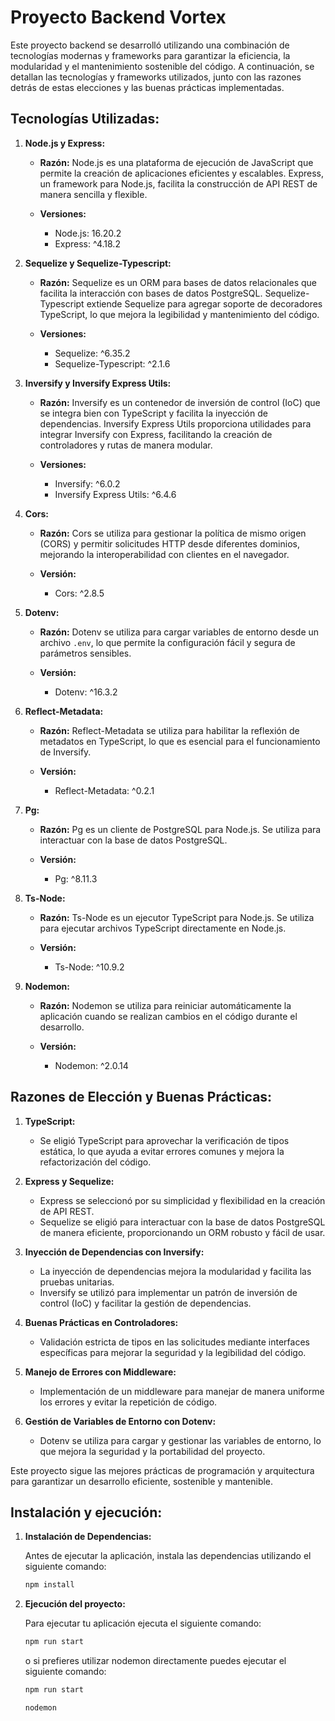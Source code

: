 # Proyecto Backend Vortex

Este proyecto backend se desarrolló utilizando una combinación de tecnologías modernas y frameworks para garantizar la eficiencia, la modularidad y el mantenimiento sostenible del código. A continuación, se detallan las tecnologías y frameworks utilizados, junto con las razones detrás de estas elecciones y las buenas prácticas implementadas.

## Tecnologías Utilizadas:

1. **Node.js y Express:**

   - **Razón:** Node.js es una plataforma de ejecución de JavaScript que permite la creación de aplicaciones eficientes y escalables. Express, un framework para Node.js, facilita la construcción de API REST de manera sencilla y flexible.

   - **Versiones:**
     - Node.js: 16.20.2
     - Express: ^4.18.2

2. **Sequelize y Sequelize-Typescript:**

   - **Razón:** Sequelize es un ORM para bases de datos relacionales que facilita la interacción con bases de datos PostgreSQL. Sequelize-Typescript extiende Sequelize para agregar soporte de decoradores TypeScript, lo que mejora la legibilidad y mantenimiento del código.

   - **Versiones:**
     - Sequelize: ^6.35.2
     - Sequelize-Typescript: ^2.1.6

3. **Inversify y Inversify Express Utils:**

   - **Razón:** Inversify es un contenedor de inversión de control (IoC) que se integra bien con TypeScript y facilita la inyección de dependencias. Inversify Express Utils proporciona utilidades para integrar Inversify con Express, facilitando la creación de controladores y rutas de manera modular.

   - **Versiones:**
     - Inversify: ^6.0.2
     - Inversify Express Utils: ^6.4.6

4. **Cors:**

   - **Razón:** Cors se utiliza para gestionar la política de mismo origen (CORS) y permitir solicitudes HTTP desde diferentes dominios, mejorando la interoperabilidad con clientes en el navegador.

   - **Versión:**
     - Cors: ^2.8.5

5. **Dotenv:**

   - **Razón:** Dotenv se utiliza para cargar variables de entorno desde un archivo `.env`, lo que permite la configuración fácil y segura de parámetros sensibles.

   - **Versión:**
     - Dotenv: ^16.3.2

6. **Reflect-Metadata:**

   - **Razón:** Reflect-Metadata se utiliza para habilitar la reflexión de metadatos en TypeScript, lo que es esencial para el funcionamiento de Inversify.

   - **Versión:**
     - Reflect-Metadata: ^0.2.1

7. **Pg:**

   - **Razón:** Pg es un cliente de PostgreSQL para Node.js. Se utiliza para interactuar con la base de datos PostgreSQL.

   - **Versión:**
     - Pg: ^8.11.3

8. **Ts-Node:**

   - **Razón:** Ts-Node es un ejecutor TypeScript para Node.js. Se utiliza para ejecutar archivos TypeScript directamente en Node.js.

   - **Versión:**
     - Ts-Node: ^10.9.2

9. **Nodemon:**

   - **Razón:** Nodemon se utiliza para reiniciar automáticamente la aplicación cuando se realizan cambios en el código durante el desarrollo.

   - **Versión:**
     - Nodemon: ^2.0.14

## Razones de Elección y Buenas Prácticas:

1. **TypeScript:**

   - Se eligió TypeScript para aprovechar la verificación de tipos estática, lo que ayuda a evitar errores comunes y mejora la refactorización del código.

2. **Express y Sequelize:**

   - Express se seleccionó por su simplicidad y flexibilidad en la creación de API REST.
   - Sequelize se eligió para interactuar con la base de datos PostgreSQL de manera eficiente, proporcionando un ORM robusto y fácil de usar.

3. **Inyección de Dependencias con Inversify:**

   - La inyección de dependencias mejora la modularidad y facilita las pruebas unitarias.
   - Inversify se utilizó para implementar un patrón de inversión de control (IoC) y facilitar la gestión de dependencias.

4. **Buenas Prácticas en Controladores:**

   - Validación estricta de tipos en las solicitudes mediante interfaces específicas para mejorar la seguridad y la legibilidad del código.

5. **Manejo de Errores con Middleware:**

   - Implementación de un middleware para manejar de manera uniforme los errores y evitar la repetición de código.

6. **Gestión de Variables de Entorno con Dotenv:**
   - Dotenv se utiliza para cargar y gestionar las variables de entorno, lo que mejora la seguridad y la portabilidad del proyecto.

Este proyecto sigue las mejores prácticas de programación y arquitectura para garantizar un desarrollo eficiente, sostenible y mantenible.

## Instalación y ejecución:

1. **Instalación de Dependencias:**

   Antes de ejecutar la aplicación, instala las dependencias utilizando el siguiente comando:

   ```bash
   npm install
   ```

2. **Ejecución del proyecto:**

   Para ejecutar tu aplicación ejecuta el siguiente comando:

   ```bash
   npm run start
   ```

   o si prefieres utilizar nodemon directamente puedes ejecutar el siguiente comando:

   ```bash
   npm run start
   ```

   ```bash
   nodemon
   ```
